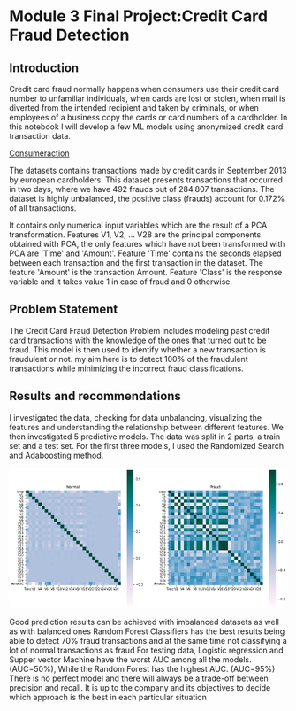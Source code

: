 
# Module 3 Final Project:Credit Card Fraud Detection


## Introduction

Credit card fraud normally happens when consumers use their credit card number to unfamiliar individuals, when cards are lost or stolen, when mail is diverted from the intended recipient and taken by criminals, or when employees of a business copy the cards or card numbers of a cardholder. In this notebook I will develop a few ML models using anonymized credit card transaction data.

[Consumeraction](https://www.consumer-action.org/english/articles/questions_and_answers_about_credit_card_fraud/#:~:text=How%20does%20credit%20card%20fraud,card%20numbers%20of%20a%20cardholder.)

The datasets contains transactions made by credit cards in September 2013 by european cardholders.
This dataset presents transactions that occurred in two days, where we have 492 frauds out of 284,807 transactions. The dataset is highly unbalanced, the positive class (frauds) account for 0.172% of all transactions.

It contains only numerical input variables which are the result of a PCA transformation.  Features V1, V2, … V28 are the principal components obtained with PCA, the only features which have not been transformed with PCA are 'Time' and 'Amount'. Feature 'Time' contains the seconds elapsed between each transaction and the first transaction in the dataset. The feature 'Amount' is the transaction Amount. Feature 'Class' is the response variable and it takes value 1 in case of fraud and 0 otherwise.


## Problem Statement
The Credit Card Fraud Detection Problem includes modeling past credit card transactions with the knowledge of the ones that turned out to be fraud. This model is then used to identify whether a new transaction is fraudulent or not. my aim here is to detect 100% of the fraudulent transactions while minimizing the incorrect fraud classifications.

## Results and recommendations
I investigated the data, checking for data unbalancing, visualizing the features and understanding the relationship between different features. We then investigated 5 predictive models. The data was split in 2 parts, a train set and a test set. For the first three models, I used the Randomized Search and Adaboosting method.

<img src="/Picture/corr.png">

Good prediction results can be achieved with imbalanced datasets as well as with balanced ones
Random Forest Classifiers has the best results being able to detect 70% fraud transactions and at the same time not classifying a lot of normal transactions as fraud
For testing data, Logistic regression and Supper vector Machine have the worst AUC among all the models. (AUC=50%), While the Random Forest has the highest AUC. (AUC=95%)
There is no perfect model and there will always be a trade-off between precision and recall. It is up to the company and its objectives to decide which approach is the best in each particular situation
